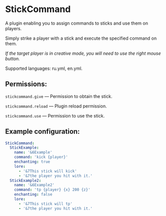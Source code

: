 # StickCommand

A plugin enabling you to assign commands to sticks and use them on players.

Simply strike a player with a stick and execute the specified command on them.

_If the target player is in creative mode, you will need to use the right mouse button._

Supported languages: ru.yml, en.yml.

## Permissions:
`stickcommand.give` — Permission to obtain the stick.

`stickcommand.reload` — Plugin reload permission.

`stickcommand.use` — Permission to use the stick.

## Example configuration:

```yml
StickCommand:
  StickExample:
    name: '&6Example'
    command: 'kick {player}'
    enchanting: true
    lore:
      - '&7This stick will kick'
      - '&7the player you hit with it.'
  StickExample2:
    name: '&6Example2'
    command: 'tp {player} {x} 200 {z}'
    enchanting: false
    lore:
      - '&7This stick will tp'
      - '&7the player you hit with it.'
```

